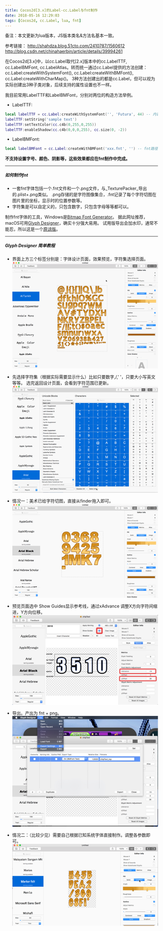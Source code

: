 ```yaml
---
title: Cocos2d[3.x]的Label-cc.Label与fnt制作
date: 2018-05-16 12:29:03
tags: [Cocos2d, cc.Label, lua, fnt]
---
```

备注：本文更新为lua版本，JS版本类名&方法名基本一致。

参考链接：
http://shahdza.blog.51cto.com/2410787/1560612
http://blog.csdn.net/chinahaerbin/article/details/39994261

在Cocos2d[3.x]中，以cc.Label取代[2.x]版本中的cc.LabelTTF, cc.LabelBMFont, cc.LabelAtlas。转而统一通过cc.Label提供的方法创建：cc.Label:createWithSystemFont(), cc.Label:createWithBMFont(), cc.Label:createWithCharMap()。
3种方法创建出的都是cc.Label，但可以视为实际创建出3种子类对象，后续支持的属性设置也不一样。

我目前常用LabelTTF和LabelBMFont，分别对两位的构造方法举例。
- LabelTTF:
``` lua
local labelTTF = cc.Label:createWithSystemFont('', 'Futura', 44) -- 内容，系统字体名，字号
labelTTF:setString('sample text')
labelTTF:setTextColor(cc.c4b(0,255,0,255))
labelTTF:enableShadow(cc.c4b(0,0,0,255), cc.size(0, -2))
```

- LabelBMFont:
``` lua
local labelBMFont = cc.Label:createWithBMFont('xxx.fnt', '') -- fnt路径，内容
```
__不支持设置字号、颜色、阴影等，这些效果都应在fnt制作中完成。__

---

##### 如何制作fnt

- 一套fnt字体包括一个.fnt文件和一个.png文件，与_TexturePacker_导出的.plist+.png类似。
.png存储的是字符图像集合，.fnt记录了每个字符切图在图片里的坐标，显示时的位置参数等。
- 字符集是可以自定义的，只包含数字，只包含字母等等都可以。

制作fnt字体的工具，Windows是[Bitmap Font Generator](http://www.angelcode.com/products/bmfont/)。
据此网址推荐，macOS可用[Glyph Designer](https://71squared.com/glyphdesigner)，确实十分强大易用。
试用版导出会加水印，通常不能忍，所以这是一个[原谅版](http://www.zhinin.com/glyph_designer-mac.html)。

---

##### _Glyph Designer_ 简单教程

- 界面上方三个标签分别是：字体设计页面，效果预览，字符集选择页面。
![](https://raw.githubusercontent.com/veslam/blog/master/res/20180516_01_Glyph.gif)

- 先选择字符集（根据实际需要显示什么）比如只要数字,/,' '，只要大小写英文 等等。
选完返回设计页面，会看到字符范围已更新。
![](https://raw.githubusercontent.com/veslam/blog/master/res/20180516_02_Glyph.gif)

- 情况一：美术已给字符切图，直接从finder拖入即可。
![](https://raw.githubusercontent.com/veslam/blog/master/res/20180516_03_Glyph.gif)

- 预览页面选中 Show Guides显示参考线，通过xAdvance 调整X方向字符间缩进，Y方向位移。
![](https://raw.githubusercontent.com/veslam/blog/master/res/20180516_04_Glyph.jpg)

- 导出。产出为 fnt + png。
![](https://raw.githubusercontent.com/veslam/blog/master/res/20180516_05_Glyph.jpg)

- 情况二：（比较少见）需要自己根据已知系统字体直接制作。调整各参数即可。
![](https://raw.githubusercontent.com/veslam/blog/master/res/20180516_06_Glyph.gif)

